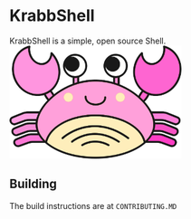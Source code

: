 # KrabbShell
<div class="cl_">
KrabbShell is a simple, open source Shell.
</div>
<div class="cl">
<img src="./docs/assets/krabb_logo.jpg" style="height: 200px">
</div>

## Building
The build instructions are at `CONTRIBUTING.MD`
